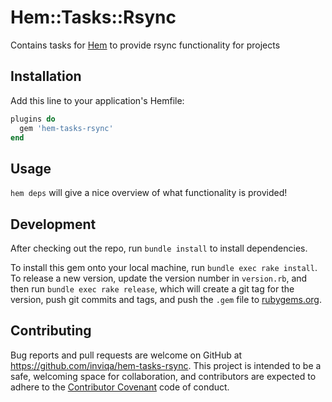 # Hem::Tasks::Rsync

Contains tasks for [Hem](https://github.com/inviqa/hem) to provide rsync functionality
for projects

## Installation

Add this line to your application's Hemfile:

```ruby
plugins do
  gem 'hem-tasks-rsync'
end
```

## Usage
`hem deps` will give a nice overview of what functionality is provided!

## Development

After checking out the repo, run `bundle install` to install dependencies.

To install this gem onto your local machine, run `bundle exec rake install`. To release a new version, update the version number in `version.rb`, and then run `bundle exec rake release`, which will create a git tag for the version, push git commits and tags, and push the `.gem` file to [rubygems.org](https://rubygems.org).

## Contributing

Bug reports and pull requests are welcome on GitHub at https://github.com/inviqa/hem-tasks-rsync. This project is intended to be a safe, welcoming space for collaboration, and contributors are expected to adhere to the [Contributor Covenant](http://contributor-covenant.org) code of conduct.

